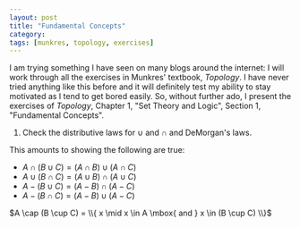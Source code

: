 ```yaml
---
layout: post
title: "Fundamental Concepts"
category: 
tags: [munkres, topology, exercises]
---
```

I am trying something I have seen on many blogs around the internet: I
will work through all the exercises in Munkres' textbook, *Topology*. I
have never tried anything like this before and it will definitely test
my ability to stay motivated as I tend to get bored easily. So, without
further ado, I present the exercises of *Topology*, Chapter 1, "Set
Theory and Logic", Section 1, "Fundamental Concepts".

1. Check the distributive laws for $\cup$ and $\cap$ and DeMorgan's
laws.

This amounts to showing the following are true:
* $A \cap ( B \cup C ) = (A \cap B) \cup (A \cap C)$
* $A \cup ( B \cap C ) = (A \cup B) \cap (A \cup C)$
* $A - (B \cup C) = (A - B) \cap (A - C)$
* $A - (B \cap C) = (A - B) \cup (A - C)$

$A \cap (B \cup C) = \\{ x \mid x \in A \mbox{ and } x \in (B \cup C) \\}$
